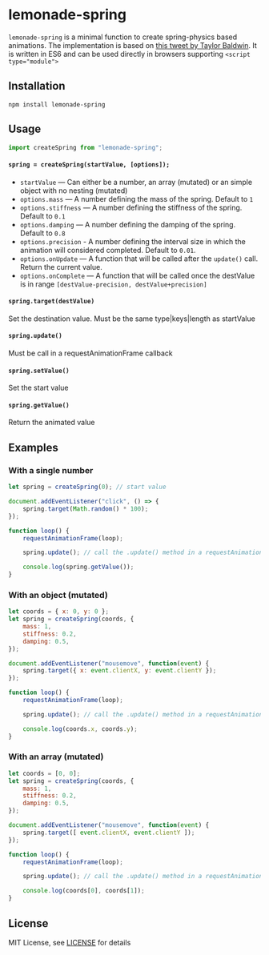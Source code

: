 # lemonade-spring
`lemonade-spring` is a minimal function to create spring-physics based animations. The implementation is based on [this tweet by Taylor Baldwin](https://twitter.com/taylorbaldwin/status/1162407390492405762).
It is written in ES6 and can be used directly in browsers supporting `<script type="module">`

## Installation

```
npm install lemonade-spring
```

## Usage

```js
import createSpring from "lemonade-spring";
```

#### `spring = createSpring(startValue, [options]);`

- `startValue` — Can either be a number, an array (mutated) or an simple object with no nesting (mutated)
- `options.mass` — A number defining the mass of the spring. Default to `1`
- `options.stiffness` — A number defining the stiffness of the spring. Default to `0.1`
- `options.damping` — A number defining the damping of the spring. Default to `0.8`
- `options.precision` - A number defining the interval size in which the animation will considered completed. Default to `0.01`.
- `options.onUpdate` — A function that will be called after the `update()` call. Return the current value.
- `options.onComplete` — A function that will be called once the destValue is in range `[destValue-precision, destValue+precision]`

#### `spring.target(destValue)`
Set the destination value. Must be the same type|keys|length as startValue
#### `spring.update()`
Must be call in a requestAnimationFrame callback
#### `spring.setValue()`
Set the start value
#### `spring.getValue()`
Return the animated value

## Examples

### With a single number
```js
let spring = createSpring(0); // start value

document.addEventListener("click", () => {
    spring.target(Math.random() * 100);
});

function loop() {
    requestAnimationFrame(loop);

    spring.update(); // call the .update() method in a requestAnimationFrame callback

    console.log(spring.getValue());
}
```

### With an object (mutated)
```js
let coords = { x: 0, y: 0 };
let spring = createSpring(coords, {
    mass: 1,
    stiffness: 0.2,
    damping: 0.5,
});

document.addEventListener("mousemove", function(event) {
    spring.target({ x: event.clientX, y: event.clientY });
});

function loop() {
    requestAnimationFrame(loop);

    spring.update(); // call the .update() method in a requestAnimationFrame callback

    console.log(coords.x, coords.y);
}
```

### With an array (mutated)
```js
let coords = [0, 0];
let spring = createSpring(coords, {
    mass: 1,
    stiffness: 0.2,
    damping: 0.5,
});

document.addEventListener("mousemove", function(event) {
    spring.target([ event.clientX, event.clientY ]);
});

function loop() {
    requestAnimationFrame(loop);

    spring.update(); // call the .update() method in a requestAnimationFrame callback

    console.log(coords[0], coords[1]);
}
```

## License

MIT License, see [LICENSE](https://github.com/raphaelameaume/lemonade-spring/tree/master/LICENSE) for details
